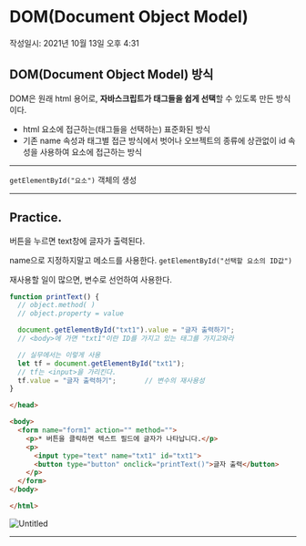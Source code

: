# DOM(Document Object Model)
작성일시: 2021년 10월 13일 오후 4:31

## DOM(Document Object Model) 방식

DOM은 원래 html 용어로, **자바스크립트가 태그들을 쉽게 선택**할 수 있도록 만든 방식이다.

- html 요소에 접근하는(태그들을 선택하는) 표준화된 방식
- 기존 name 속성과 태그별 접근 방식에서 벗어나 오브젝트의 종류에 상관없이 id 속성을 사용하여 요소에 접근하는 방식

---

`getElementById("요소")` 객체의 생성

---

## Practice.

버튼을 누르면 text창에 글자가 출력된다.

name으로 지정하지말고 메소드를 사용한다.
`getElementById("선택할 요소의 ID값")`

재사용할 일이 많으면, 변수로 선언하여 사용한다.

```jsx
function printText() {
  // object.method( )
  // object.property = value

  document.getElementById("txt1").value = "글자 출력하기";
  // <body>에 가면 "txt1"이란 ID를 가지고 있는 태그를 가지고와라

  // 실무에서는 이렇게 사용
  let tf = document.getElementById("txt1");
  // tf는 <input>을 가리킨다.
  tf.value = "글자 출력하기";       // 변수의 재사용성
}
```

```html
</head>

<body>
  <form name="form1" action="" method="">
    <p>* 버튼을 클릭하면 텍스트 필드에 글자가 나타납니다.</p>
    <p>
      <input type="text" name="txt1" id="txt1">
      <button type="button" onclick="printText()">글자 출력</button>
    </p>
  </form>
</body>

</html>

```

![Untitled](https://s3.us-west-2.amazonaws.com/secure.notion-static.com/34d88395-0682-4f11-bfd9-b43961bfedb6/Untitled.png?X-Amz-Algorithm=AWS4-HMAC-SHA256&X-Amz-Content-Sha256=UNSIGNED-PAYLOAD&X-Amz-Credential=AKIAT73L2G45EIPT3X45%2F20211220%2Fus-west-2%2Fs3%2Faws4_request&X-Amz-Date=20211220T075016Z&X-Amz-Expires=86400&X-Amz-Signature=0295ef666afa972ba730857f5d8d4dcd78e90102651d4447df11c33f8ead5173&X-Amz-SignedHeaders=host&response-content-disposition=filename%20%3D%22Untitled.png%22&x-id=GetObject)

---